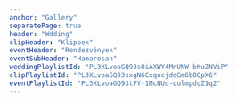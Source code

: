 ```yaml
---
anchor: "Gallery"
separatePage: true
header: "Wdding"
clipHeader: "Klippek"
eventHeader: "Rendezvények"
eventSubHeader: "Hamarosan"
weddingPlaylistId: "PL3XLvoaGQ93sOiAXWY4MnUNW-bKuZNViP"
clipPlaylistId: "PL3XLvoaGQ93sxgN6CxqocjddGm6b0GpX6"
eventPlaylistId: "PL3XLvoaGQ93tFY-1McNUd-qulmpdqZ1q2"
---
```

